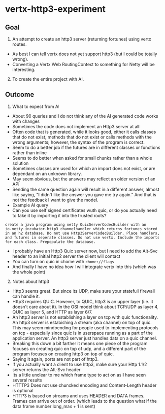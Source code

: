 # vertx-http3-experiment

## Goal

1. An attempt to create an http3 server (returning fortunes) using vertx routes.

- As best I can tell vertx does not yet support http3 (but I could be totally wrong).
- Converting a Vertx Web RoutingContext to something for Netty will be interesting.

2. To create the entire project with AI.

## Outcome

1. What to expect from AI

- About 90 queries and I do not think any of the AI generated code works with changes
- Sometimes the code does not implement an Http3 server at all
- Often code that is generated, while it looks good, either it calls classes that do not exist, methods that do not exist or calls methods with the wrong arguments; however, the syntax of the program is correct.
- Seem to do a better job if the futures are in different classes or functions rather than inline
- Seems to do better when asked for small chunks rather than a whole solution
- Sometimes classes are used for which an import does not exist, or are dependant on an unknown library.
- May seem obvious, but the answers may reflect an older version of an API
- Sending the same question again will result in a different answer, almost like saying, "I didn't like the answer you gave me try again." And that is not the feedback I want to give the model.
- Example AI query
- Can you use self signed certificates wuth quic, or do you actually need to fake it by importing it into the trusted roots?

```
create a java program using netty QuicServerCodecBuilder with an io.netty.incubator.http3 channelhandler which returns fortunes stored in an h2 database. Do not use Http3ServerCodecBuilder. Place handlers, and futures in seperate classes. Do not use vertx. Include the imports for each class. Prepopulate the database.
```

- I probably have an Http3 Quic server now, but I need to add the Alt-Svc header to an initial http2 server the client will contact
- You can turn on quic in chome with `chome://flags`
- And finally I have no idea how I will integrate vertx into this (which was the whole point)

2. Notes about http3

- Http3 seems great. But since its UDP, make sure your statefull firewall can handle it.
- Http3 requires QUIC. However, to QUIC, http3 is an upper layer (i.e. it doesn't care about it). In the OSI model think about TCP/UDP as layer 4, QUIC as layer 5, and HTTP as layer 6/7.
- An http3 server is not establishing a layer on tcp with quic functionality. An http3 server is estabishing a stream (aka channel) on top of quic. This may seem mindbending for people used to implementing protocols on tcp - especially since quic is in userspace running as a part of the application server. An http3 server just handles data on a quic channel.
- Breaking this down a bit farther it means one piece of the program focuses on creating quic on top of udp, and a different part of the program focuses on creating http3 on top of quic.
- Saying it again, ports are not part of http3.
- If you actually want a client to use http3, make sure your Http 1.1/2 server returns the Alt-Svc header
- Its a little unclear to me which frame type to act on as I have seen several results
- HTTTP3 Does not use chuncked encoding and Content-Length header is optional
- HTTP3 is based on streams and uses HEADER and DATA frames. Frames can arrive out of order. (which leads to the question what if the data frame number long_max + 1 is sent)

